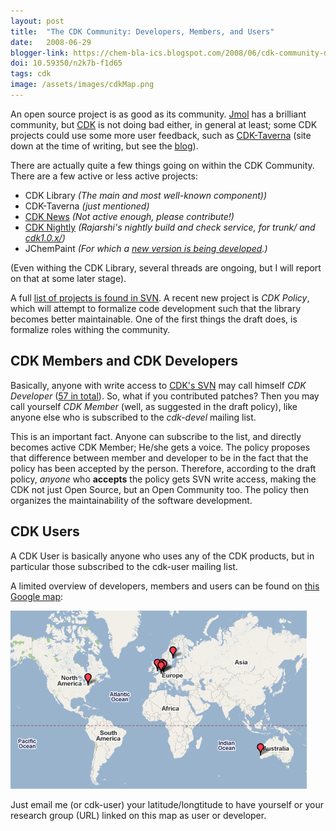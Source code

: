 ```yaml
---
layout: post
title:  "The CDK Community: Developers, Members, and Users"
date:   2008-06-29
blogger-link: https://chem-bla-ics.blogspot.com/2008/06/cdk-community-developers-members-and.html
doi: 10.59350/n2k7b-f1d65
tags: cdk
image: /assets/images/cdkMap.png
---
```


An open source project is as good as its community. [Jmol](http://www.jmol.org/) has a brilliant community, but [CDK](http://cdk.sf.net/) is not doing
bad either, in general at least; some CDK projects could use some more user feedback, such as [CDK-Taverna](http://www.cdk-taverna.net/)
(site down at the time of writing, but see the [blog](http://cdktaverna.wordpress.com/2008/05/30/cdk-taverna-version-050-release/)).

There are actually quite a few things going on within the CDK Community. There are a few active or less active projects:

* CDK Library *(The main and most well-known component))*
* CDK-Taverna *(just mentioned)*
* [CDK News](http://cdknews.org/) *(Not active enough, please contribute!)*
* [CDK Nightly](http://cheminfo.informatics.indiana.edu/~rguha/code/java/nightly/) *(Rajarshi's nightly build and check service, for trunk/ and [cdk1.0.x/](http://cheminfo.informatics.indiana.edu/~rguha/code/java/nightly-1.0.x/))*
* JChemPaint *(For which a [new version is being developed](http://chem-bla-ics.blogspot.com/search?q=jchempaint).)*

(Even withing the CDK Library, several threads are ongoing, but I will report on that at some later stage).

A full [list of projects is found in SVN](http://cdk.svn.sourceforge.net/viewvc/cdk/). A recent new project is *CDK Policy*,
which will attempt to formalize code development such that the library becomes better maintainable. One of the first things
the draft does, is formalize roles withing the community.

## CDK Members and CDK Developers
Basically, anyone with write access to [CDK's SVN](http://cdk.svn.sourceforge.net/viewvc/cdk/) may call himself *CDK Developer*
([57 in total](http://sourceforge.net/project/memberlist.php?group_id=20024)). So, what if you contributed patches? Then you may
call yourself *CDK Member* (well, as suggested in the draft policy), like anyone else who is subscribed to the *cdk-devel*
mailing list.

This is an important fact. Anyone can subscribe to the list, and directly becomes active CDK Member; He/she gets a voice. The
policy proposes that difference between member and developer to be in the fact that the policy has been accepted by the person.
Therefore, according to the draft policy, *anyone* who **accepts** the policy gets SVN write access, making the CDK not just
Open Source, but an Open Community too. The policy then organizes the maintainability of the software development.

## CDK Users
A CDK User is basically anyone who uses any of the CDK products, but in particular those subscribed to the cdk-user mailing list.

A limited overview of developers, members and users can be found on [this Google map](http://cdk.sourceforge.net/maps/people/):

![](/assets/images/cdkMap.png)

Just email me (or cdk-user) your latitude/longtitude to have yourself or your research group (URL) linked on this map as user
or developer.
